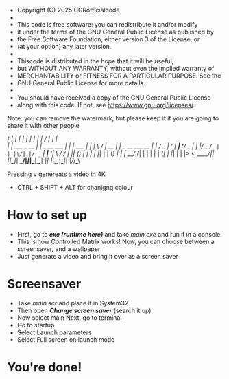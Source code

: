 * Copyright (C) 2025 CGRofficialcode
 *
 * This code is free software: you can redistribute it and/or modify
 * it under the terms of the GNU General Public License as published by
 * the Free Software Foundation, either version 3 of the License, or
 * (at your option) any later version.
 *
 * Thiscode is distributed in the hope that it will be useful,
 * but WITHOUT ANY WARRANTY; without even the implied warranty of
 * MERCHANTABILITY or FITNESS FOR A PARTICULAR PURPOSE.  See the
 * GNU General Public License for more details.
 *
 * You should have received a copy of the GNU General Public License
 * along with this code.  If not, see <https://www.gnu.org/licenses/>.

Note: you can remove the watermark, but please keep it if you are going to share it with other people

  / ____|          | |           | | |        | | |  \/  |     | |          
 | |     ___  _ __ | |_ _ __ ___ | | | ___  __| | | \  / | __ _| |_ _ __ ___  __
 | |    / _ \| '_ \| __| '__/ _ \| | |/ _ \/ _` | | |\/| |/ _` | __| '__| \ \/ /
 | |___| (_) | | | | |_| | | (_) | | |  __/ (_| | | |  | | (_| | |_| |  | |>  < 
  \_____\___/|_| |_|\__|_|  \___/|_|_|\___|\__,_| |_|  |_|\__,_|\__|_|  |_/_/\_\

Pressing v genereats a video in 4K
* CTRL + SHIFT + ALT for chanigng colour

# How to set up
* First, go to ***exe (runtime here)*** and take *main.exe* and run it in a console.
* This is how Controlled Matrix works!
Now, you can choose between a screensaver, and a wallpaper
* Just generate a video and bring it over as a screen saver

# Screensaver
* Take *main.scr* and place it in System32
* Then open ***Change screen saver*** (search it up) 
* Now select main
Next, go to terminal
* Go to startup
* Select Launch parameters
* Select Full screen on launch mode 

# You're done!


